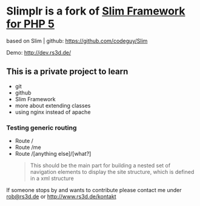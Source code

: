 # Slimplr is a fork of [Slim Framework for PHP 5](http://www.slimframework.com)

based on Slim | github: https://github.com/codeguy/Slim

Demo: http://dev.rs3d.de/

## This is a private project to learn

* git
* github
* Slim Framework
* more about extending classes
* using nginx instead of apache



### Testing generic routing
* Route /
* Route /me
* Route /[anything else]/[what?]
	> This should be the main part for building a nested set of navigation elements to display the site structure, which is defined in a xml structure


If someone stops by and wants to contribute please contact me under <rob@rs3d.de> or http://www.rs3d.de/kontakt
